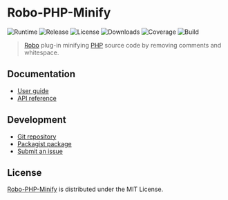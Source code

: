 # Robo-PHP-Minify
![Runtime](https://badgen.net/packagist/php/cedx/robo-php-minify) ![Release](https://badgen.net/packagist/v/cedx/robo-php-minify) ![License](https://badgen.net/packagist/license/cedx/robo-php-minify) ![Downloads](https://badgen.net/packagist/dt/cedx/robo-php-minify) ![Coverage](https://badgen.net/coveralls/c/github/cedx/robo-php-minify) ![Build](https://badgen.net/github/checks/cedx/robo-php-minify/main)

> [Robo](https://robo.li) plug-in minifying [PHP](https://www.php.net) source code by removing comments and whitespace.

## Documentation
- [User guide](https://docs.belin.io/robo-php-minify)
- [API reference](https://api.belin.io/robo-php-minify)

## Development
- [Git repository](https://git.belin.io/cedx/robo-php-minify)
- [Packagist package](https://packagist.org/packages/cedx/robo-php-minify)
- [Submit an issue](https://git.belin.io/cedx/robo-php-minify/issues)

## License
[Robo-PHP-Minify](https://docs.belin.io/robo-php-minify) is distributed under the MIT License.
